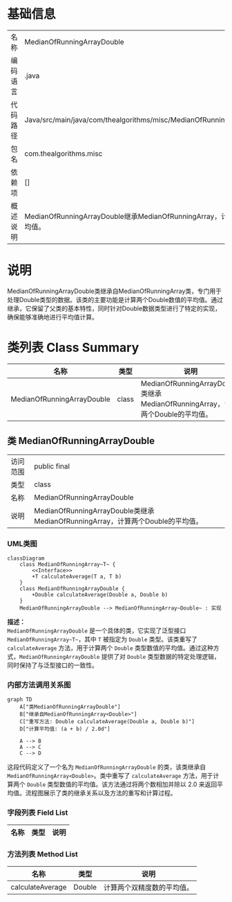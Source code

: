 # 基础信息

|      |      |
|------|------|
| 名称 | MedianOfRunningArrayDouble |
| 编码语言 | .java |
| 代码路径 | Java/src/main/java/com/thealgorithms/misc/MedianOfRunningArrayDouble.java |
| 包名 | com.thealgorithms.misc |
| 依赖项 | [] |
| 概述说明 | MedianOfRunningArrayDouble继承MedianOfRunningArray，计算双精度浮点数平均值。 |

# 说明

MedianOfRunningArrayDouble类继承自MedianOfRunningArray类，专门用于处理Double类型的数据。该类的主要功能是计算两个Double数值的平均值。通过继承，它保留了父类的基本特性，同时针对Double数据类型进行了特定的实现，确保能够准确地进行平均值计算。

# 类列表 Class Summary

| 名称   | 类型  | 说明 |
|-------|------|-------------|
| MedianOfRunningArrayDouble | class | MedianOfRunningArrayDouble类继承MedianOfRunningArray，计算两个Double的平均值。 |



## 类 MedianOfRunningArrayDouble

|      |      |
|------|------|
| 访问范围 | public final |
| 类型 | class |
| 名称 | MedianOfRunningArrayDouble |
| 说明 | MedianOfRunningArrayDouble类继承MedianOfRunningArray，计算两个Double的平均值。 |


### UML类图

```mermaid
classDiagram
    class MedianOfRunningArray~T~ {
        <<Interface>>
        +T calculateAverage(T a, T b)
    }
    class MedianOfRunningArrayDouble {
        +Double calculateAverage(Double a, Double b)
    }
    MedianOfRunningArrayDouble --> MedianOfRunningArray~Double~ : 实现
```

**描述：**  
`MedianOfRunningArrayDouble` 是一个具体的类，它实现了泛型接口 `MedianOfRunningArray~T~`，其中 `T` 被指定为 `Double` 类型。该类重写了 `calculateAverage` 方法，用于计算两个 `Double` 类型数值的平均值。通过这种方式，`MedianOfRunningArrayDouble` 提供了对 `Double` 类型数据的特定处理逻辑，同时保持了与泛型接口的一致性。


### 内部方法调用关系图

```mermaid
graph TD
    A["类MedianOfRunningArrayDouble"]
    B["继承自MedianOfRunningArray<Double>"]
    C["重写方法: Double calculateAverage(Double a, Double b)"]
    D["计算平均值: (a + b) / 2.0d"]

    A --> B
    A --> C
    C --> D
```

这段代码定义了一个名为 `MedianOfRunningArrayDouble` 的类，该类继承自 `MedianOfRunningArray<Double>`。类中重写了 `calculateAverage` 方法，用于计算两个 `Double` 类型数值的平均值。该方法通过将两个数相加并除以 2.0 来返回平均值。流程图展示了类的继承关系以及方法的重写和计算过程。

### 字段列表 Field List

| 名称  | 类型  | 说明 |
|-------|-------|------|

### 方法列表 Method List

| 名称  | 类型  | 说明 |
|-------|-------|------|
| calculateAverage | Double | 计算两个双精度数的平均值。 |




